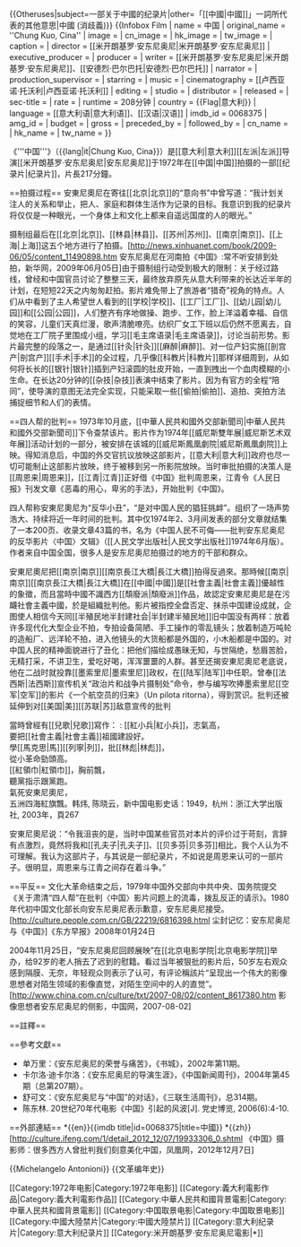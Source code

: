 {{Otheruses|subject=一部关于中國的纪录片|other=「[[中國|中國]]」一詞所代表的其他意思|中國 (消歧義)}}
{{Infobox Film
| name               = 中国
| original_name      = ''Chung Kuo, Cina''
| image              = 
| cn_image           = 
| hk_image           = 
| tw_image           = 
| caption            = 
| director           = [[米开朗基罗·安东尼奥尼|米开朗基罗·安东尼奥尼]]
| executive_producer =
| producer           = 
| writer             = [[米开朗基罗·安东尼奥尼|米开朗基罗·安东尼奥尼]]、[[安德烈·巴尔巴托|安德烈·巴尔巴托]]
| narrator           = 
| production_supervisor =
| starring           = 
| music              = 
| cinematography     = [[卢西亚诺·托沃利|卢西亚诺·托沃利]]
| editing            = 
| studio             = 
| distributor        = 
| released           = 
| sec-title          =
| rate               = 
| runtime            = 208分钟
| country            = {{Flag|意大利}}
| language           = [[意大利语|意大利语]]、[[汉语|汉语]]
| imdb_id            = 0068375
| amg_id             = 
| budget             = 
| gross              =
| preceded_by        = 
| followed_by        = 
| cn_name            = 
| hk_name            = 
| tw_name            = 
}}

《'''中国'''》（{{lang|it|Chung Kuo, Cina}}）是[[意大利|意大利]][[左派|左派]]导演[[米开朗基罗·安东尼奥尼|安东尼奥尼]]于1972年在[[中国|中国]]拍摄的一部[[纪录片|纪录片]]，片長217分鐘。

==拍摄过程==
安東尼奧尼在寄往[[北京|北京]]的“意向书”中曾写道：“我计划关注人的关系和举止，把人、家庭和群体生活作为记录的目标。我意识到我的纪录片将仅仅是一种眼光，一个身体上和文化上都来自遥远国度的人的眼光。”

摄制组最后在[[北京|北京]]、[[林县|林县]]、[[苏州|苏州]]、[[南京|南京]]、[[上海|上海]]这五个地方进行了拍摄。<ref>[http://news.xinhuanet.com/book/2009-06/05/content_11490898.htm 安东尼奥尼在河南拍《中国》:常不听安排到处拍，新华网，2009年06月05日]</ref>由于摄制组行动受到极大的限制：关于经过路线，曾经和中国官员讨论了整整三天，最终放弃原先从意大利带来的长达近半年的计划，在短短22天之内匆匆赶拍。影片难免带上了旅游者“猎奇”视角的特点。人们从中看到了主人希望世人看到的[[学校|学校]]、[[工厂|工厂]]、[[幼儿园|幼儿园]]和[[公园|公园]]，人们整齐有序地做操、跑步、工作，脸上洋溢着幸福、自信的笑容，儿童们天真烂漫，歌声清脆嘹亮。纺织厂女工下班以后仍然不愿离去，自觉地在工厂院子里围成小组，学习[[毛主席语录|毛主席语录]]，讨论当前形势。影片最完整的段落之一，是通过[[针灸|针灸]][[麻醉|麻醉]]、对一位产妇实施[[剖宫产|剖宫产]][[手术|手术]]的全过程，几乎像[[科教片|科教片]]那样详细周到，从如何将长长的[[银针|银针]]插到产妇滚圆的肚皮开始，一直到拽出一个血肉模糊的小生命。在长达20分钟的[[杂技|杂技]]表演中结束了影片。因为有官方的全程“陪同”，使导演的意图无法完全实现，只能采取一些[[偷拍|偷拍]]、追拍、突拍方法捕捉细节和人们的表情。

==四人帮的批判==
1973年10月底，[[中華人民共和國外交部新聞司|中華人民共和國外交部新聞司]]下令查禁该片。影片作为1974年[[威尼斯雙年展|威尼斯艺术双年展]]活动计划的一部分，被安排在该城的[[威尼斯鳳凰劇院|威尼斯鳳凰劇院]]上映。得知消息后，中国的外交官抗议放映这部影片，[[意大利|意大利]]政府也尽一切可能制止这部影片放映，终于被移到另一所影院放映。当时审批拍摄的决策人是[[周恩来|周恩来]]，[[江青|江青]]正好借《中国》批判周恩来，江青令《人民日报》刊发文章《恶毒的用心，卑劣的手法》，开始批判《中国》。<ref name="东方早报"/>

四人帮称安東尼奧尼为“反华小丑”，“是对中国人民的猖狂挑衅”。组织了一场声势浩大、持续将近一年时间的批判。其中仅1974年2、3月间发表的部分文章就结集了一本200页、收录文章43篇的书，名为《中国人民不可侮——批判安东尼奥尼的反华影片〈中国〉文辑》（[[人民文学出版社|人民文学出版社]]1974年6月版）。作者来自中国全国，很多人是安东尼奥尼拍摄过的地方的干部和群众。

安東尼奧尼把[[南京|南京]][[南京長江大橋|長江大橋]]拍得反過來。那時候[[南京|南京]][[南京長江大橋|長江大橋]]在[[中國|中國]]是[[社會主義|社會主義]]優越性的象徵，而且當時中國不識西方[[頹廢派|頹廢派]]作品，故認定安東尼奧尼是在污衊社會主義中國，於是組織批判他。影片被指控全盘否定、抹杀中国建设成就，企图使人相信今天同[[半殖民地半封建社会|半封建半殖民地]]旧中国没有两样：放着许多现代化大型企业不拍，专拍设备简陋、手工操作的零乱镜头；放着制造万吨轮的造船厂、远洋轮不拍，进入他镜头的大货船都是外国的，小木船都是中国的。对中国人民的精神面貌进行了丑化：把他们描绘成愚昧无知，与世隔绝，愁眉苦脸，无精打采，不讲卫生，爱吃好喝，浑浑噩噩的人群。甚至还揭安東尼奧尼老底说，他在二战时就投靠[[墨索里尼|墨索里尼]]政权，在[[陆军|陆军]]中任职。曾奉[[法西斯|法西斯]]宣传机关“政治片和战争片摄制处”命令，参与编写吹捧墨索里尼[[空军|空军]]的影片《一个航空员的归来》（Un pilota ritorna），得到赏识。批判还被延伸到对[[美国|美]][[苏联|苏]]敌意宣传的批判

當時曾經有[[兒歌|兒歌]]寫作：
: [[紅小兵|紅小兵]]，志氣高，<br>要把[[社會主義|社會主義]]祖國建設好。<br>學[[馬克思|馬]][[列寧|列]]，批[[林彪|林彪]]，<br>從小革命勁頭高。<br>[[紅領巾|紅領巾]]，胸前飄，<br>聽黨指示跟黨跑。<br>氣死安東尼奧尼，<br>五洲四海紅旗飄。<ref>韩炜, 陈晓云，新中国电影史话：1949，杭州：浙江大学出版社, 2003年，頁267</ref>

安東尼奧尼说：“令我沮丧的是，当时中国某些官员对本片的评价过于苛刻，言辞有点激烈，竟然将我和[[孔夫子|孔夫子]]、[[贝多芬|贝多芬]]相比，我个人认为不可理解。我认为这部片子，与其说是一部纪录片，不如说是周恩来认可的一部片子。很明显，周恩来与江青之间存在着斗争。”<ref name="东方早报"/>

==平反==
文化大革命结束之后，1979年中国外交部向中共中央、国务院提交《关于肃清“四人帮”在批判〈中国〉影片问题上的流毒，拨乱反正的请示》。1980年代初中国文化部长向安东尼奥尼表示歉意，安东尼奥尼接受。<ref name="东方早报">[http://culture.people.com.cn/GB/22219/6816398.html 尘封记忆：安东尼奥尼与《中国》]《东方早报》2008年01月24日</ref>

2004年11月25日，“安东尼奥尼回顾展映”在[[北京电影学院|北京电影学院]]举办，给92岁的老人捎去了迟到的慰籍。看过当年被狠批的影片后，50岁左右观众感到隔膜、无奈，年轻观众则表示了认可，有评论稱該片“呈现出一个伟大的影像思想者对陌生领域的影像直觉，对陌生空间中的人的直觉”。<ref>[http://www.china.com.cn/culture/txt/2007-08/02/content_8617380.htm 影像思想者安东尼奥尼的侧影，中国网，2007-08-02]</ref>

==註釋==
<references/>

==參考文獻==
* 单万里：《安东尼奥尼的荣誉与痛苦》，《书城》，2002年第11期。
* 卡尔洛·迪卡尔洛：《安东尼奥尼的导演生涯》，《中国新闻周刊》，2004年第45期（总第207期）。
* 舒可文：《安东尼奥尼与“中国”的对话》，《三联生活周刊》，总314期。
* 陈东林. 20世纪70年代电影《中国》引起的风波[J]. 党史博览, 2006(6):4-10.

==外部連結==
*{{en}}{{imdb title|id=0068375|title=中國}}
*{{zh}}[http://culture.ifeng.com/1/detail_2012_12/07/19933306_0.shtml 《中国》摄影师：很多西方人曾批判我们刻意美化中国，凤凰网，2012年12月7日]

{{Michelangelo Antonioni}}
{{文革编年史}}

[[Category:1972年电影|Category:1972年电影]]
[[Category:義大利電影作品|Category:義大利電影作品]]
[[Category:中華人民共和國背景電影|Category:中華人民共和國背景電影]]
[[Category:中国取景电影|Category:中国取景电影]]
[[Category:中國大陸禁片|Category:中國大陸禁片]]
[[Category:意大利纪录片|Category:意大利纪录片]]
[[Category:米开朗基罗·安东尼奥尼電影|*]]